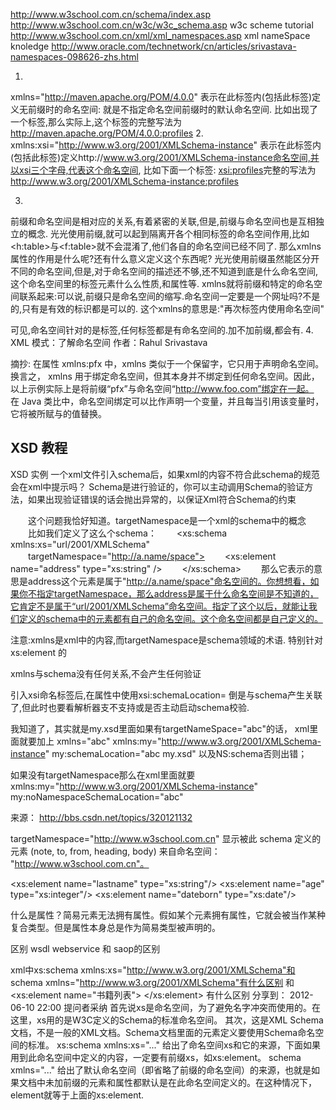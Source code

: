 http://www.w3school.com.cn/schema/index.asp
http://www.w3school.com.cn/w3c/w3c_schema.asp
w3c scheme tutorial
http://www.w3school.com.cn/xml/xml_namespaces.asp
xml nameSpace knoledge
http://www.oracle.com/technetwork/cn/articles/srivastava-namespaces-098626-zhs.html



<project xmlns="http://maven.apache.org/POM/4.0.0" xmlns:xsi="http://www.w3.org/2001/XMLSchema-instance"
    xsi:schemaLocation="http://maven.apache.org/POM/4.0.0 http://maven.apache.org/maven-v4_0_0.xsd">

1.
xmlns="http://maven.apache.org/POM/4.0.0" 表示在此标签内(包括此标签)定义无前缀时的命名空间:
就是不指定命名空间前缀时的默认命名空间.
比如出现了一个<profiles>标签,那么实际上,这个标签的完整写法为
<http://maven.apache.org/POM/4.0.0:profiles>
2.
xmlns:xsi="http://www.w3.org/2001/XMLSchema-instance"
表示在此标签内(包括此标签)定义http://www.w3.org/2001/XMLSchema-instance命名空间,并以xsi三个字母,代表这个命名空间,
比如下面一个标签:
<xsi:profiles>完整的写法为<http://www.w3.org/2001/XMLSchema-instance:profiles>

3.
前缀和命名空间是相对应的关系,有着紧密的关联,但是,前缀与命名空间也是互相独立的概念.
光光使用前缀,就可以起到隔离开各个相同标签的命名空间作用,比如
<h:table>与<f:table>就不会混淆了,他们各自的命名空间已经不同了.
那么xmlns属性的作用是什么呢?还有什么意义定义这个东西呢?
光光使用前缀虽然能区分开不同的命名空间,但是,对于命名空间的描述还不够,还不知道到底是什么命名空间,这个命名空间里的标签元素什么么性质,和属性等.
xmlns就将前缀和特定的命名空间联系起来:可以说,前缀只是命名空间的缩写.命名空间一定要是一个网址吗?不是的,只有是有效的标识都是可以的.
这个xmlns的意思是:"再次标签内使用命名空间"


可见,命名空间针对的是标签,任何标签都是有命名空间的.加不加前缀,都会有.
4.
XML 模式：了解命名空间 
作者：Rahul Srivastava

摘抄:
<someElement xmlns:pfx="http://www.foo.com" />
在属性 xmlns:pfx 中，xmlns 类似于一个保留字，它只用于声明命名空间。换言之， xmlns 用于绑定命名空间，但其本身并不绑定到任何命名空间。因此，以上示例实际上是将前缀“pfx”与命名空间“http://www.foo.com”绑定在一起。                               
在 Java 类比中，命名空间绑定可以比作声明一个变量，并且每当引用该变量时，它将被所赋与的值替换。



XSD 教程
---
XSD 实例
一个xml文件引入schema后，如果xml的内容不符合此schema的规范会在xml中提示吗？
Schema是进行验证的，你可以主动调用Schema的验证方法，如果出现验证错误的话会抛出异常的，以保证Xml符合Schema的约束

　　这个问题我恰好知道。targetNamespace是一个xml的schema中的概念
　　比如我们定义了这么个schema：
　　<xs:schema xmlns:xs="url/2001/XMLSchema"
　　targetNamespace="http://a.name/space">
　　<xs:element name="address" type="xs:string" />
　　</xs:schema>
　　那么它表示的意思是address这个元素是属于"http://a.name/space"命名空间的。你想想看，如果你不指定targetNamespace，那么address是属于什么命名空间是不知道的，它肯定不是属于“url/2001/XMLSchema”命名空间。指定了这个以后，就能让我们定义的schema中的元素都有自己的命名空间。这个命名空间都是自己定义的。


注意:xmlns是xml中的内容,而targetNamespace是schema领域的术语. 特别针对xs:element 的

xmlns与schema没有任何关系,不会产生任何验证

引入xsi命名标签后,在属性中使用xsi:schemaLocation= 倒是与schema产生关联了,但此时也要看解析器支不支持或是否主动启动schema校验. 



我知道了，其实就是my.xsd里面如果有targetNameSpace="abc"的话，
xml里面就要加上
xmlns="abc"
xmlns:my="http://www.w3.org/2001/XMLSchema-instance"
my:schemaLocation="abc my.xsd"
以及NS:schema否则出错；

如果没有targetNamespace那么在xml里面就要
xmlns:my="http://www.w3.org/2001/XMLSchema-instance"
my:noNamespaceSchemaLocation="abc"

来源： <http://bbs.csdn.net/topics/320121132>


targetNamespace="http://www.w3school.com.cn" 
显示被此 schema 定义的元素 (note, to, from, heading, body) 来自命名空间： "http://www.w3school.com.cn"。


<xs:element name="lastname" type="xs:string"/>
<xs:element name="age" type="xs:integer"/>
<xs:element name="dateborn" type="xs:date"/> 


什么是属性？简易元素无法拥有属性。假如某个元素拥有属性，它就会被当作某种复合类型。但是属性本身总是作为简易类型被声明的。






区别 wsdl webservice 和 saop的区别
 

xml中xs:schema xmlns:xs="http://www.w3.org/2001/XMLSchema"和
schema xmlns="http://www.w3.org/2001/XMLSchema"有什么区别
<element name="书籍列表">
</element>
和
<xs:element name="书籍列表">
</xs:element>
有什么区别
分享到：
2012-06-10 22:00
提问者采纳
首先说xs是命名空间，为了避免名字冲突而使用的。在这里，xs用的是W3C定义的Schema的标准命名空间。
其次，这是XML Schema文档，不是一般的XML文档。Schema文档里面的元素定义要使用Schema命名空间的标准。
xs:schema xmlns:xs="..." 给出了命名空间xs和它的来源，下面如果用到此命名空间中定义的内容，一定要有前缀xs，如xs:element。
schema xmlns="..." 给出了默认命名空间（即省略了前缀的命名空间）的来源，也就是如果文档中未加前缀的元素和属性都默认是在此命名空间定义的。在这种情况下，element就等于上面的xs:element.
